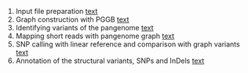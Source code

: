 1. Input file preparation [text](01_inputprep.md)
2. Graph construction with PGGB [text](02_pggb.md)
3. Identifying variants of the pangenome [text](03_indentify_variants.md)
4. Mapping short reads with pangenome graph [text](04_mapping_shortreads.md)
5. SNP calling with linear reference and comparison with graph variants [text](05_compare_graph.md)
6. Annotation of the structural variants, SNPs and InDels [text](06_annotate_variants.md)
